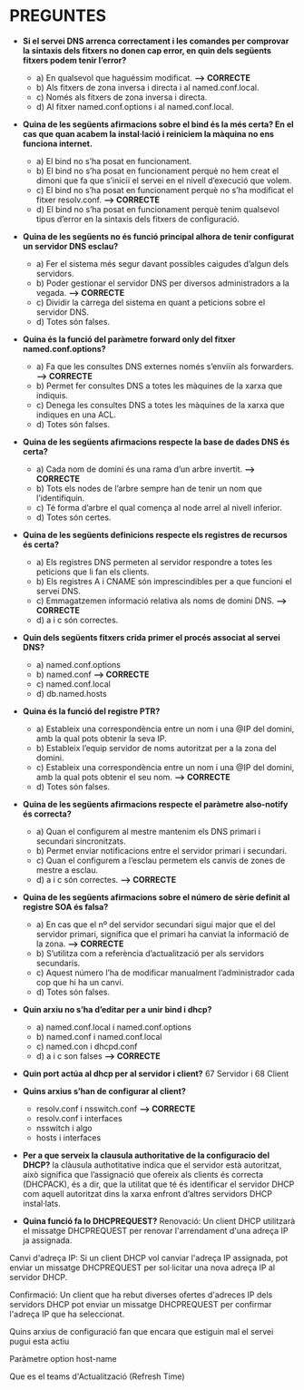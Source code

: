 # PREGUNTES 

- **Si el servei DNS arrenca correctament i les comandes per comprovar la sintaxis dels fitxers no donen cap error, en quin dels següents fitxers podem tenir l’error?**
   - a) En qualsevol que haguéssim modificat.  **--> CORRECTE**
   - b) Als fitxers de zona inversa i directa i al named.conf.local.
   - c) Només als fitxers de zona inversa i directa.
   - d) Al fitxer named.conf.options i al named.conf.local.

- **Quina de les següents afirmacions sobre el bind és la més certa? En el cas que quan acabem la instal·lació i reiniciem la màquina no ens funciona internet.**
   - a) El bind no s’ha posat en funcionament.
   - b) El bind no s’ha posat en funcionament perquè no hem creat el dimoni que fa que s’iniciï el servei en el nivell d’execució que volem.
   - c) El bind no s’ha posat en funcionament perquè no s’ha modificat el fitxer resolv.conf. **--> CORRECTE**
   - d) El bind no s’ha posat en funcionament perquè tenim qualsevol tipus d’error en la sintaxis dels fitxers de configuració.

- **Quina de les següents no és funció principal alhora de tenir configurat un servidor DNS esclau?**
   - a) Fer el sistema més segur davant possibles caigudes d’algun dels servidors.
   - b) Poder gestionar el servidor DNS per diversos administradors a la vegada.  **--> CORRECTE**
   - c) Dividir la càrrega del sistema en quant a peticions sobre el servidor DNS.
   - d) Totes són falses.

- **Quina és la funció del paràmetre forward only del fitxer named.conf.options?**
   - a) Fa que les consultes DNS externes només s’enviïn als forwarders.  **--> CORRECTE**
   - b) Permet fer consultes DNS a totes les màquines de la xarxa que indiquis.
   - c) Denega les consultes DNS a totes les màquines de la xarxa que indiques en una ACL.
   - d) Totes són falses.

- **Quina de les següents afirmacions respecte la base de dades DNS és certa?**
   - a) Cada nom de domini és una rama d’un arbre invertit.  **--> CORRECTE**
   - b) Tots els nodes de l’arbre sempre han de tenir un nom que l’identifiquin.
   - c) Té forma d’arbre el qual comença al node arrel al nivell inferior.
   - d) Totes són certes.


- **Quina de les següents definicions respecte els registres de recursos és certa?**
   - a) Els registres DNS permeten al servidor respondre a totes les peticions que li fan els clients.
   - b) Els registres A i CNAME són imprescindibles per a que funcioni el servei DNS.
   - c) Emmagatzemen informació relativa als noms de domini DNS.   **--> CORRECTE**
   - d) a i c són correctes.

- **Quin dels següents fitxers crida primer el procés associat al servei DNS?**
   - a) named.conf.options
   - b) named.conf  **--> CORRECTE**
   - c) named.conf.local
   - d) db.named.hosts

- **Quina és la funció del registre PTR?**
   - a) Estableix una correspondència entre un nom i una @IP del domini, amb la qual pots obtenir la seva IP.
   - b) Estableix l’equip servidor de noms autoritzat per a la zona del domini.
   - c) Estableix una correspondència entre un nom i una @IP del domini, amb la qual pots obtenir el seu nom.  **--> CORRECTE**
   - d) Totes són falses.

- **Quina de les següents afirmacions respecte el paràmetre also-notify és correcta?**
   - a) Quan el configurem al mestre mantenim els DNS primari i secundari sincronitzats.
   - b) Permet enviar notificacions entre el servidor primari i secundari.
   - c) Quan el configurem a l’esclau permetem els canvis de zones de mestre a esclau.
   - d) a i c són correctes.  **--> CORRECTE**

- **Quina de les següents afirmacions sobre el número de sèrie definit al registre SOA és falsa?**
   - a) En cas que el nº del servidor secundari sigui major que el del servidor primari, significa que el primari ha canviat la informació de la zona. **--> CORRECTE**
   - b) S’utilitza com a referència d’actualització per als servidors secundaris.
   - c) Aquest número l’ha de modificar manualment l’administrador cada cop que hi ha un canvi.
   - d) Totes són falses.

- **Quin arxiu no s’ha d’editar per a unir bind i dhcp?**
     - a) named.conf.local i named.conf.options
     - b) named.conf i named.conf.local
     - c) named.con i dhcpd.conf
     - d) a i c son falses  **--> CORRECTE**

- **Quin port actúa al dhcp per al servidor i client?**
67 Servidor i 68 Client


- **Quins arxius s’han de configurar al client?**
   - resolv.conf i nsswitch.conf **--> CORRECTE**
   - resolv.conf i interfaces 
   - nsswitch i algo
   - hosts i interfaces 

- **Per a que serveix la clausula authoritative de la configuracio del DHCP?**
la clàusula authotitative indica que el servidor està autoritzat, això significa que l’assignació que ofereix als clients és correcta (DHCPACK), és a dir, que la utilitat que té és identificar el servidor DHCP com aquell autoritzat dins la xarxa enfront d’altres servidors DHCP instal·lats. 

- **Quina funció fa lo DHCPREQUEST?**
Renovació: Un client DHCP utilitzarà el missatge DHCPREQUEST per renovar l'arrendament d'una adreça IP ja assignada. 

Canvi d'adreça IP: Si un client DHCP vol canviar l'adreça IP assignada, pot enviar un missatge DHCPREQUEST per sol·licitar una nova adreça IP al servidor DHCP.

Confirmació: Un client que ha rebut diverses ofertes d'adreces IP dels servidors DHCP pot enviar un missatge DHCPREQUEST per confirmar l'adreça IP que ha seleccionat.

Quins arxius de configuració fan que encara que estiguin mal el servei pugui esta actiu

Paràmetre option host-name

Que es el teams d'Actualització (Refresh Time)
